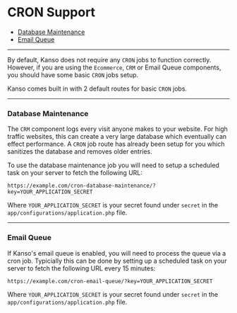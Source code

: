 # CRON Support

- [Database Maintenance](#database-maintenance)
- [Email Queue](#email-queue)

--------------------------------------------------------

By default, Kanso does not require any `CRON` jobs to function correctly. However, if you are using the `Ecommerce`, `CRM` or Email Queue components, you should have some basic `CRON` jobs setup.

Kanso comes built in with 2 default routes for basic `CRON` jobs.

--------------------------------------------------------

### Database Maintenance

The `CRM` component logs every visit anyone makes to your website. For high traffic websites, this can create a very large database which eventually can effect performance. A `CRON` job route has already been setup for you which sanitizes the database and removes older entries.

To use the database maintenance job you will need to setup a scheduled task on your server to fetch the following URL:

```
https://example.com/cron-database-maintenance/?key=YOUR_APPLICATION_SECRET
```
Where `YOUR_APPLICATION_SECRET` is your secret found under `secret` in the `app/configurations/application.php` file.


--------------------------------------------------------

### Email Queue

If Kanso's email queue is enabled, you will need to process the queue via a cron job. Typicially this can be done by setting up a scheduled task on your server to fetch the following URL every 15 minutes:

```
https://example.com/cron-email-queue/?key=YOUR_APPLICATION_SECRET
```
Where `YOUR_APPLICATION_SECRET` is your secret found under `secret` in the `app/configurations/application.php` file.